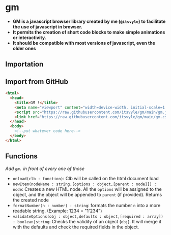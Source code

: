 # gm
* **GM is a javascript browser library created by me (`@itsvyle`) to facilitate the use of javascript in browser.**
* **It permits the creation of short code blocks to make simple animations or interactivity.**
* **It should be compatible with most versions of javascript, even the older ones**

## Importation
**Import from GitHub**
---
```html
<html>
  <head>
    <title>GM !</title>
    <meta name="viewport" content="width=device-width, initial-scale=1.0">
    <script src="https://raw.githubusercontent.com/itsvyle/gm/main/gm.js" type="application/javascript"></script>
    <link href="https://raw.githubusercontent.com/itsvyle/gm/main/gm.css" rel="stylesheet">
  </head>
  <body>
    <!--put whatever code here-->
  </body>
</html>
```

## Functions
*Add `gm.` in front of every one of those*
* `onload(clb : function)`: Clb will be called on the html document load
* `newItem(nodeName : string,[options : object,[parent : node]]) : node`: Creates a new HTML node. All the `options` will be assigned to the object, and the object will be appended to `parent` (if provided). Returns the created node
* `formatNumber(n : number) : string`: formats the number `n` into a more readable string. (Example: 1234 = "1'234")
* `validateOptions(obj : object,defaults : object,[required : array]) : boolean|string`: Checks the validity of an object (`obj`). It will merge it with the defaults and check the required fields in the object.
